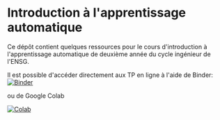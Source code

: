 # Introduction à l'apprentissage automatique


Ce dépôt contient quelques ressources pour le cours d'introduction à l'apprentissage automatique de deuxième année du cycle ingénieur de l'ENSG.

Il est possible d'accéder directement aux TP en ligne à l'aide de Binder:
[![Binder](https://mybinder.org/badge_logo.svg)](https://mybinder.org/v2/gh/nshaud/ml_ensg/HEAD)

ou de Google Colab

[![Colab](https://colab.research.google.com/assets/colab-badge.svg)](https://colab.research.google.com/github/nshaud/ml_ensg/blob/master/)

